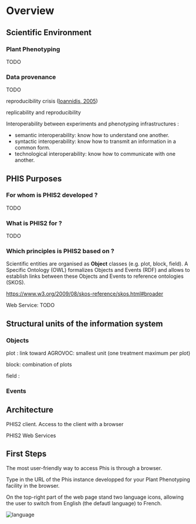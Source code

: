 # Overview

## Scientific Environment

### Plant Phenotyping
TODO

### Data provenance
TODO

reproducibility crisis ([Ioannidis, 2005](https://doi.org/10.1371/journal.pmed.0020124))

replicability and reproducibility

Interoperability between experiments and phenotyping infrastructures :

- semantic interoperability: know how to understand one another.
- syntactic interoperability: know how to transmit an information in a common form.
- technological interoperability: know how to communicate with one another.

## PHIS Purposes

### For whom is PHIS2 developed ?
TODO

### What is PHIS2 for ?
TODO

### Which principles is PHIS2 based on ?

Scientific entities are organised as **Object** classes (e.g. plot, block, field).
A Specific Ontology (OWL) formalizes Objects and Events (RDF) and allows to establish links between these Objects and Events to reference ontologies (SKOS).

https://www.w3.org/2009/08/skos-reference/skos.html#broader

Web Service: TODO

## Structural units of the information system

### Objects

plot : link toward AGROVOC: smallest unit (one treatment maximum per plot)

block: combination of plots

field :

### Events

## Architecture

PHIS2 client.
Access to the client with a browser

PHIS2 Web Services

## First Steps

The most user-friendly way to access Phis is through a browser.

Type in the URL of the Phis instance developped for your Plant Phenotyping facility in the browser.

On the top-right part of the web page stand two language icons, allowing the user to
switch from English (the defautl language) to French.

![language](img/language-icon.png)
